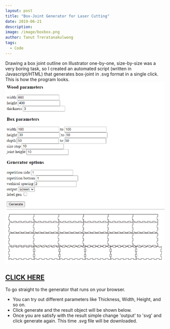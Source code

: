 ```yaml
---
layout: post
title: "Box-Joint Generator for Laser Cutting"
date: 2019-06-21
description: 
image: /image/boxbox.png
author: Tanut Treratanakulwong
tags: 
  - Code
---
```


Drawing a box joint outline on Illustrator one-by-one, size-by-size was a very boring task, so I created an automated script (written in Javascript/HTML) that generates box-joint in .svg format in a single click. This is how the program looks.
![Placeholder](/image/box_joint_generator_v3.png)

## [CLICK HERE](asset/box_joint_generator_v3.html) 
To go straight to the generator that runs on your browser. 
* You can try out different parameters like Thickness, Width, Height, and so on.
* Click generate and the result object will be shown below. 
* Once you are satisfy with the result simple change 'output' to 'svg' and click generate again. This time .svg file will be downloaded.  